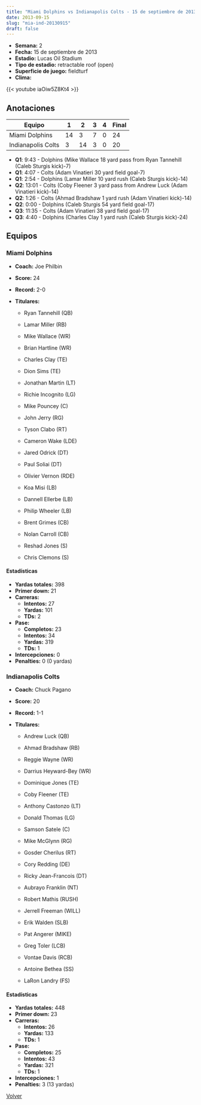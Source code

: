 ```yaml
---
title: "Miami Dolphins vs Indianapolis Colts - 15 de septiembre de 2013"
date: 2013-09-15
slug: "mia-ind-20130915"
draft: false
---
```


- **Semana:** 2
- **Fecha:** 15 de septiembre de 2013
- **Estadio:** Lucas Oil Stadium
- **Tipo de estadio:** retractable roof (open)
- **Superficie de juego:** fieldturf
- **Clima:** 


{{< youtube iaOiw5Z8Kt4 >}}


## Anotaciones
| Equipo | 1 | 2 | 3 | 4 | Final |
|--------|---|---|---|---|-------|
| Miami Dolphins  | 14 | 3 | 7 | 0  | 24 |
| Indianapolis Colts  | 3 | 14 | 3 | 0  | 20 |
- **Q1**: 9:43 - Dolphins (Mike Wallace 18 yard pass from Ryan Tannehill (Caleb Sturgis kick)-7)
- **Q1**: 4:07 - Colts (Adam Vinatieri 30 yard field goal-7)
- **Q1**: 2:54 - Dolphins (Lamar Miller 10 yard rush (Caleb Sturgis kick)-14)
- **Q2**: 13:01 - Colts (Coby Fleener 3 yard pass from Andrew Luck (Adam Vinatieri kick)-14)
- **Q2**: 1:26 - Colts (Ahmad Bradshaw 1 yard rush (Adam Vinatieri kick)-14)
- **Q2**: 0:00 - Dolphins (Caleb Sturgis 54 yard field goal-17)
- **Q3**: 11:35 - Colts (Adam Vinatieri 38 yard field goal-17)
- **Q3**: 4:40 - Dolphins (Charles Clay 1 yard rush (Caleb Sturgis kick)-24)


## Equipos


### Miami Dolphins
* **Coach:** Joe Philbin
* **Score:** 24
* **Record:** 2-0
* **Titulares:** 

  * Ryan Tannehill (QB) 

  * Lamar Miller (RB) 

  * Mike Wallace (WR) 

  * Brian Hartline (WR) 

  * Charles Clay (TE) 

  * Dion Sims (TE) 

  * Jonathan Martin (LT) 

  * Richie Incognito (LG) 

  * Mike Pouncey (C) 

  * John Jerry (RG) 

  * Tyson Clabo (RT) 

  * Cameron Wake (LDE) 

  * Jared Odrick (DT) 

  * Paul Soliai (DT) 

  * Olivier Vernon (RDE) 

  * Koa Misi (LB) 

  * Dannell Ellerbe (LB) 

  * Philip Wheeler (LB) 

  * Brent Grimes (CB) 

  * Nolan Carroll (CB) 

  * Reshad Jones (S) 

  * Chris Clemons (S) 

#### Estadísticas
* **Yardas totales:** 398
* **Primer down:** 21
* **Carreras:**
  * **Intentos:** 27
  * **Yardas:** 101
  * **TDs:** 2
* **Pase:**
  * **Completos:** 23
  * **Intentos:** 34
  * **Yardas:** 319
  * **TDs:** 1
* **Intercepciones:** 0
* **Penalties:** 0 (0 yardas)

### Indianapolis Colts
* **Coach:** Chuck Pagano
* **Score:** 20
* **Record:** 1-1
* **Titulares:** 

  * Andrew Luck (QB) 

  * Ahmad Bradshaw (RB) 

  * Reggie Wayne (WR) 

  * Darrius Heyward-Bey (WR) 

  * Dominique Jones (TE) 

  * Coby Fleener (TE) 

  * Anthony Castonzo (LT) 

  * Donald Thomas (LG) 

  * Samson Satele (C) 

  * Mike McGlynn (RG) 

  * Gosder Cherilus (RT) 

  * Cory Redding (DE) 

  * Ricky Jean-Francois (DT) 

  * Aubrayo Franklin (NT) 

  * Robert Mathis (RUSH) 

  * Jerrell Freeman (WILL) 

  * Erik Walden (SLB) 

  * Pat Angerer (MIKE) 

  * Greg Toler (LCB) 

  * Vontae Davis (RCB) 

  * Antoine Bethea (SS) 

  * LaRon Landry (FS) 

#### Estadísticas
* **Yardas totales:** 448
* **Primer down:** 23
* **Carreras:**
  * **Intentos:** 26
  * **Yardas:** 133
  * **TDs:** 1
* **Pase:**
  * **Completos:** 25
  * **Intentos:** 43
  * **Yardas:** 321
  * **TDs:** 1
* **Intercepciones:** 1
* **Penalties:** 3 (13 yardas)


[Volver](/historia/2013)
